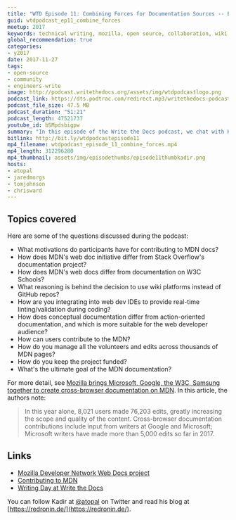 ```yaml
---
title: "WTD Episode 11: Combining Forces for Documentation Sources -- Exploring the Mozilla Developer Network's Web Docs project"
guid: wtdpodcast_ep11_combine_forces
meetup: 2017
keywords: technical writing, mozilla, open source, collaboration, wiki
global_recommendation: true
categories:
- y2017
date: 2017-11-27
tags:
- open-source
- community
- engineers-write
image: http://podcast.writethedocs.org/assets/img/wtdpodcastlogo.png
podcast_link: https://dts.podtrac.com/redirect.mp3/writethedocs-podcast.s3-us-west-2.amazonaws.com/wtd_episode_11.mp3
podcast_file_size: 47.5 MB
podcast_duration: "51:21"
podcast_length: 47521737
youtube_id: bSMpdsbigpw
summary: "In this episode of the Write the Docs podcast, we chat with Kadir Topal, product manager for Mozilla Developer Network Web Docs project, about how they manage this large body of documentation for web developers. The MDN project provides standards-based documentation around web development topics (for example, HTML, CSS, and JS) intended for web developers, with the goal of producing consistent experiences for users across browsers. Kadir gives us an inside look into the challenges, goals, and roadmap of this project."
bitlink: http://bit.ly/wtdpodcastepisode11
mp4_filename: wtdpodcast_episode_11_combine_forces.mp4
mp4_length: 312296280
mp4_thumbnail: assets/img/episodethumbs/episode11thumbkadir.png
hosts:
- atopal
- jaredmorgs
- tomjohnson
- chrisward
---
```


## Topics covered

Here are some of the questions discussed during the podcast:

- What motivations do participants have for contributing to MDN docs?
- How does MDN's web doc initiative differ from Stack Overflow's documentation project?
- How does MDN's web docs differ from documentation on W3C Schools?
- What reasoning is behind the decision to use wiki platforms instead of GitHub repos?
- How are you integrating into web dev IDEs to provide real-time linting/validation during coding?
- How does conceptual documentation differ from action-oriented documentation, and which is more suitable for the web developer audience?
- How can users contribute to the MDN?
- How do you manage all the volunteers and edits across thousands of MDN pages?
- How do you keep the project funded?
- What's the ultimate goal of the MDN documentation?

For more detail, see [Mozilla brings Microsoft, Google, the W3C, Samsung together to create cross-browser documentation on MDN](https://blog.mozilla.org/blog/2017/10/18/mozilla-brings-microsoft-google-w3c-samsung-together-create-cross-browser-documentation-mdn/). In this article, the authors note:

> In this year alone, 8,021 users made 76,203 edits, greatly increasing the scope and quality of the content. Cross-browser documentation contributions include input from writers at Google and Microsoft; Microsoft writers have made more than 5,000 edits so far in 2017.


## Links

* [Mozilla Developer Network Web Docs project](https://developer.mozilla.org/en-US/)
* [Contributing to MDN](https://developer.mozilla.org/en-US/docs/MDN/Contribute)
* [Writing Day at Write the Docs](http://www.writethedocs.org/conf/portland/2018/writing-day/)


You can follow Kadir at [@atopal](https://twitter.com/atopal) on Twitter and read his blog at [https://redronin.de/](https://redronin.de/).
